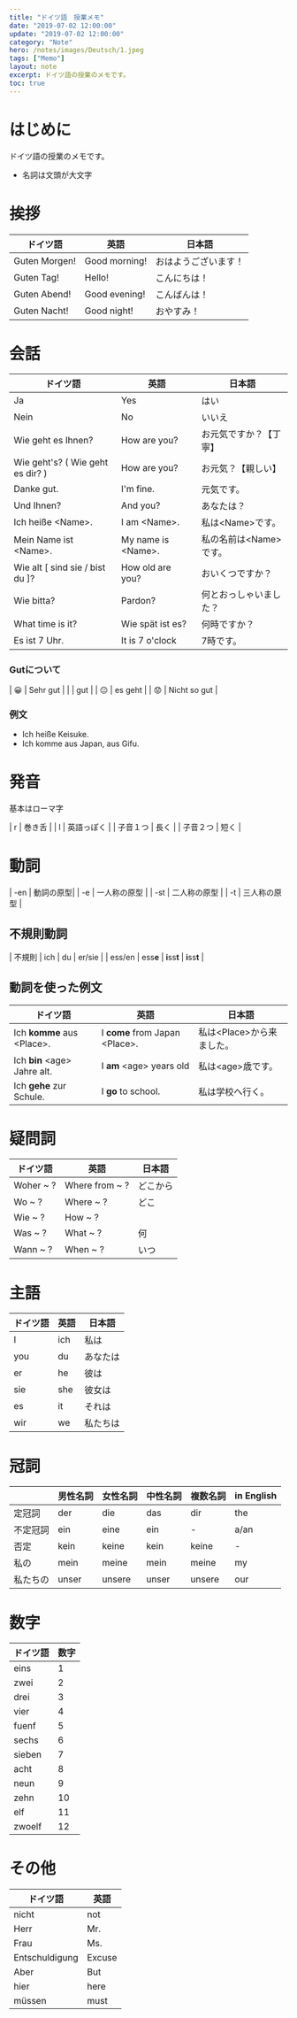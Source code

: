 ```yaml
---
title: "ドイツ語　授業メモ"
date: "2019-07-02 12:00:00"
update: "2019-07-02 12:00:00"
category: "Note"
hero: /notes/images/Deutsch/1.jpeg
tags: ["Memo"]
layout: note
excerpt: ドイツ語の授業のメモです。
toc: true
---
```


# はじめに

ドイツ語の授業のメモです。
<!--more-->

- 名詞は文頭が大文字

# 挨拶

| ドイツ語 | 英語 | 日本語 |
| - | - | - |
| Guten Morgen! | Good morning! | おはようございます！ |
| Guten Tag! | Hello! | こんにちは！ |
| Guten Abend! | Good evening! | こんばんは！ |
| Guten Nacht! | Good night! | おやすみ！ |

# 会話

| ドイツ語 | 英語 | 日本語 |
| - | - | - |
| Ja | Yes | はい |
| Nein | No | いいえ |
| Wie geht es Ihnen? | How are you? | お元気ですか？【丁寧】 |
| Wie geht's? ( Wie geht es dir? ) | How are you? | お元気？【親しい】 |
| Danke gut. | I'm fine. | 元気です。 |
| Und Ihnen? | And you? | あなたは？ |
| Ich heiße \<Name\>. | I am \<Name\>. | 私は\<Name\>です。 |
| Mein Name ist \<Name\>. | My name is \<Name\>. | 私の名前は\<Name\>です。 |
| Wie alt [ sind sie / bist du ]? | How old are you? | おいくつですか？ |
| Wie bitta? | Pardon? | 何とおっしゃいました？ |
| What time is it? | Wie spät ist es? | 何時ですか？ |
| Es ist 7 Uhr. | It is 7 o'clock | 7時です。 |

### Gutについて

| 😀 | Sehr gut |
|  | gut |
| 😐 | es geht |
| 😟 | Nicht so gut |

### 例文

- Ich heiße Keisuke.
- Ich komme aus Japan, aus Gifu.


# 発音

基本はローマ字

| r | 巻き舌 |
| l | 英語っぽく |
| 子音１つ | 長く | 
| 子音２つ | 短く |

# 動詞

| -en | 動詞の原型|
| -e | 一人称の原型 |
| -st | 二人称の原型 |
| -t | 三人称の原型 |

## 不規則動詞

| 不規則 | ich | du | er/sie |
| ess/en | ess<b>e</b> | <b>i</b>ss<b>t</b> | <b>i</b>ss<b>t</b> |

## 動詞を使った例文

| ドイツ語 | 英語 | 日本語 |
| - | - | - |
| Ich <b>komme</b> aus \<Place\>. | I <b>come</b> from Japan \<Place\>. | 私は\<Place\>から来ました。 |
| Ich <b>bin</b> \<age\> Jahre alt. | I <b>am</b> \<age\> years old | 私は\<age\>歳です。 |
| Ich <b>gehe</b> zur Schule. | I <b>go</b> to school. | 私は学校へ行く。 |

# 疑問詞

| ドイツ語 | 英語 | 日本語 |
| - | - | - |
| Woher ~ ? | Where from ~ ? | どこから |
| Wo ~ ? | Where ~ ? | どこ |
| Wie ~ ? | How ~ ? |  |
| Was ~ ? | What ~ ? | 何 |
| Wann ~ ? | When ~ ? | いつ |

# 主語

| ドイツ語 | 英語 | 日本語 |
| - | - | - |
| I | ich | 私は |
| you | du | あなたは |
| er | he | 彼は |
| sie | she | 彼女は |
| es | it | それは |
| wir | we | 私たちは |

# 冠詞

|  | 男性名詞 | 女性名詞 | 中性名詞 | 複数名詞 | in English |
| - | - | - | - | - | - |
| 定冠詞 | der | die | das | dir | the |
| 不定冠詞 | ein | eine | ein | - | a/an |
| 否定 | kein | keine | kein | keine | - |
| 私の | mein | meine | mein | meine | my |
| 私たちの | unser | unsere | unser | unsere | our |

# 数字

| ドイツ語 | 数字 |
| - | - |
| eins | 1 |
| zwei | 2 |
| drei | 3 |
| vier | 4 |
| fuenf | 5 |
| sechs | 6 |
| sieben | 7 |
| acht | 8 |
| neun | 9 |
| zehn | 10 |
| elf | 11 |
| zwoelf | 12 |

# その他

| ドイツ語 | 英語 |
| - | - |
| nicht | not | 
| Herr | Mr. |
| Frau | Ms. |
| Entschuldigung | Excuse |
| Aber | But |
| hier | here |
| müssen | must |